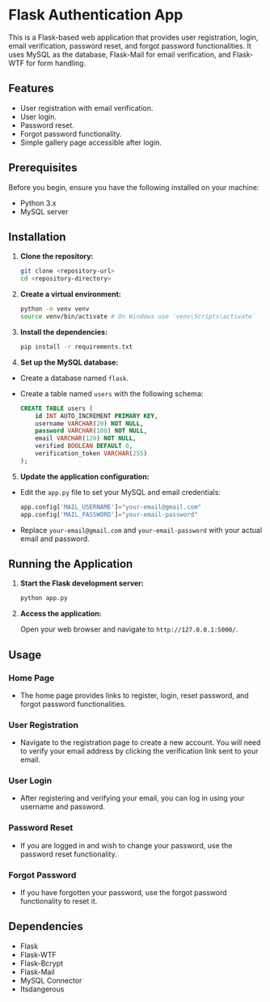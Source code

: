 # Flask Authentication App

This is a Flask-based web application that provides user registration, login, email verification, password reset, and forgot password functionalities. It uses MySQL as the database, Flask-Mail for email verification, and Flask-WTF for form handling.

## Features

- User registration with email verification.
- User login.
- Password reset.
- Forgot password functionality.
- Simple gallery page accessible after login.

## Prerequisites

Before you begin, ensure you have the following installed on your machine:

- Python 3.x
- MySQL server

## Installation

1. **Clone the repository:**

    ```bash
    git clone <repository-url>
    cd <repository-directory>
    ```

2. **Create a virtual environment:**

    ```bash
    python -m venv venv
    source venv/bin/activate # On Windows use `venv\Scripts\activate`
    ```

3. **Install the dependencies:**

    ```bash
    pip install -r requirements.txt
    ```

4. **Set up the MySQL database:**

- Create a database named `flask`.
- Create a table named `users` with the following schema:

    ```sql
    CREATE TABLE users (
        id INT AUTO_INCREMENT PRIMARY KEY,
        username VARCHAR(20) NOT NULL,
        password VARCHAR(100) NOT NULL,
        email VARCHAR(120) NOT NULL,
        verified BOOLEAN DEFAULT 0,
        verification_token VARCHAR(255)
    );
    ```

5. **Update the application configuration:**

- Edit the `app.py` file to set your MySQL and email credentials:

    ```python
    app.config['MAIL_USERNAME']="your-email@gmail.com"
    app.config['MAIL_PASSWORD']="your-email-password"
    ```

- Replace `your-email@gmail.com` and `your-email-password` with your actual email and password.

## Running the Application

1. **Start the Flask development server:**

    ```bash
    python app.py
    ```

2. **Access the application:**

    Open your web browser and navigate to `http://127.0.0.1:5000/`.

## Usage

### Home Page

- The home page provides links to register, login, reset password, and forgot password functionalities.

### User Registration

- Navigate to the registration page to create a new account. You will need to verify your email address by clicking the verification link sent to your email.

### User Login

- After registering and verifying your email, you can log in using your username and password.

### Password Reset

- If you are logged in and wish to change your password, use the password reset functionality.

### Forgot Password

- If you have forgotten your password, use the forgot password functionality to reset it.


## Dependencies

- Flask
- Flask-WTF
- Flask-Bcrypt
- Flask-Mail
- MySQL Connector
- Itsdangerous


